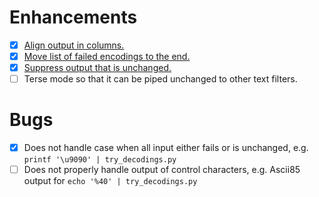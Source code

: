 
# Enhancements #

- [x] [Align output in columns.](https://github.com/nbeaver/try-decodings/issues/1)
- [x] [Move list of failed encodings to the end.](https://github.com/nbeaver/try-decodings/issues/1)
- [x] [Suppress output that is unchanged.](https://github.com/nbeaver/try-decodings/issues/2)
- [ ] Terse mode so that it can be piped unchanged to other text filters.

# Bugs #

- [x] Does not handle case when all input either fails or is unchanged, e.g. `printf '\u9090' | try_decodings.py`
- [ ] Does not properly handle output of control characters, e.g. Ascii85 output for `echo '%40' | try_decodings.py`
